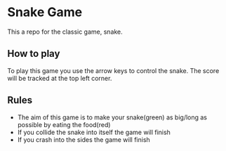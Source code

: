 # Snake Game

This a repo for the classic game, snake.

## How to play

To play this game you use the arrow keys to control the snake. The score will be tracked at the top left corner.

## Rules

- The aim of this game is to make your snake(green) as big/long as possible by eating the food(red)
- If you collide the snake into itself the game will finish
- If you crash into the sides the game will finish